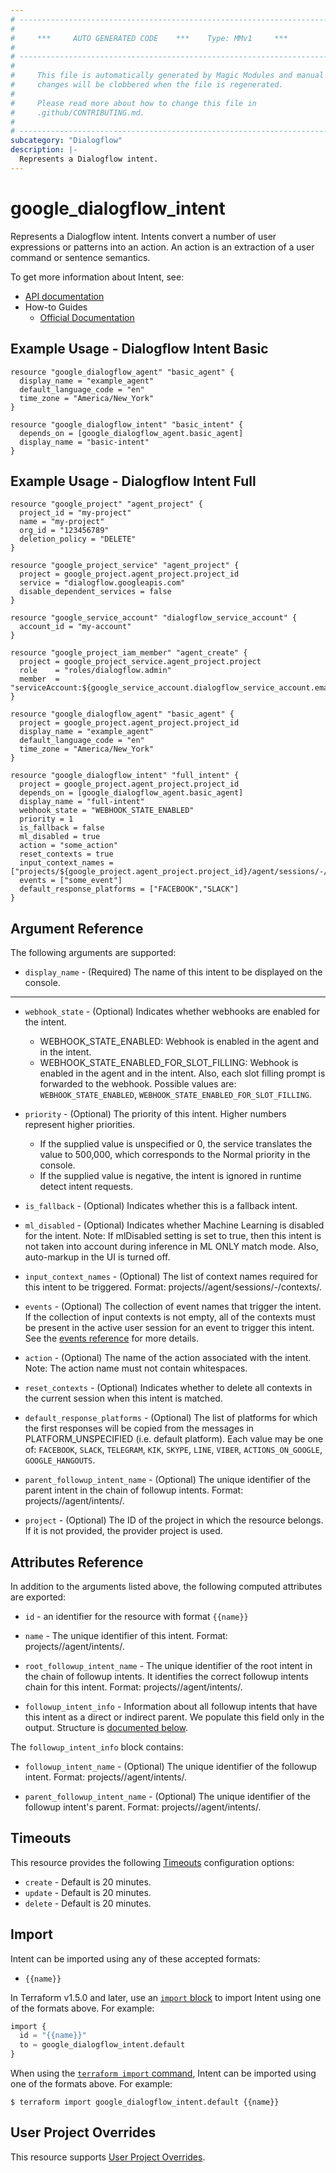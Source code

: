```yaml
---
# ----------------------------------------------------------------------------
#
#     ***     AUTO GENERATED CODE    ***    Type: MMv1     ***
#
# ----------------------------------------------------------------------------
#
#     This file is automatically generated by Magic Modules and manual
#     changes will be clobbered when the file is regenerated.
#
#     Please read more about how to change this file in
#     .github/CONTRIBUTING.md.
#
# ----------------------------------------------------------------------------
subcategory: "Dialogflow"
description: |-
  Represents a Dialogflow intent.
---
```


# google_dialogflow_intent

Represents a Dialogflow intent. Intents convert a number of user expressions or patterns into an action. An action
is an extraction of a user command or sentence semantics.


To get more information about Intent, see:

* [API documentation](https://cloud.google.com/dialogflow/docs/reference/rest/v2/projects.agent.intents)
* How-to Guides
    * [Official Documentation](https://cloud.google.com/dialogflow/docs/)

## Example Usage - Dialogflow Intent Basic


```hcl
resource "google_dialogflow_agent" "basic_agent" {
  display_name = "example_agent"
  default_language_code = "en"
  time_zone = "America/New_York"
}

resource "google_dialogflow_intent" "basic_intent" {
  depends_on = [google_dialogflow_agent.basic_agent]
  display_name = "basic-intent"
}
```
## Example Usage - Dialogflow Intent Full


```hcl
resource "google_project" "agent_project" {
  project_id = "my-project"
  name = "my-project"
  org_id = "123456789"
  deletion_policy = "DELETE"
}

resource "google_project_service" "agent_project" {
  project = google_project.agent_project.project_id
  service = "dialogflow.googleapis.com"
  disable_dependent_services = false
}

resource "google_service_account" "dialogflow_service_account" {
  account_id = "my-account"
}

resource "google_project_iam_member" "agent_create" {
  project = google_project_service.agent_project.project
  role    = "roles/dialogflow.admin"
  member  = "serviceAccount:${google_service_account.dialogflow_service_account.email}"
}

resource "google_dialogflow_agent" "basic_agent" {
  project = google_project.agent_project.project_id
  display_name = "example_agent"
  default_language_code = "en"
  time_zone = "America/New_York"
}

resource "google_dialogflow_intent" "full_intent" {
  project = google_project.agent_project.project_id
  depends_on = [google_dialogflow_agent.basic_agent]
  display_name = "full-intent"
  webhook_state = "WEBHOOK_STATE_ENABLED"
  priority = 1
  is_fallback = false
  ml_disabled = true
  action = "some_action"
  reset_contexts = true
  input_context_names = ["projects/${google_project.agent_project.project_id}/agent/sessions/-/contexts/some_id"]
  events = ["some_event"]
  default_response_platforms = ["FACEBOOK","SLACK"]
}
```

## Argument Reference

The following arguments are supported:


* `display_name` -
  (Required)
  The name of this intent to be displayed on the console.


- - -


* `webhook_state` -
  (Optional)
  Indicates whether webhooks are enabled for the intent.
  * WEBHOOK_STATE_ENABLED: Webhook is enabled in the agent and in the intent.
  * WEBHOOK_STATE_ENABLED_FOR_SLOT_FILLING: Webhook is enabled in the agent and in the intent. Also, each slot
  filling prompt is forwarded to the webhook.
  Possible values are: `WEBHOOK_STATE_ENABLED`, `WEBHOOK_STATE_ENABLED_FOR_SLOT_FILLING`.

* `priority` -
  (Optional)
  The priority of this intent. Higher numbers represent higher priorities.
    - If the supplied value is unspecified or 0, the service translates the value to 500,000, which corresponds
    to the Normal priority in the console.
    - If the supplied value is negative, the intent is ignored in runtime detect intent requests.

* `is_fallback` -
  (Optional)
  Indicates whether this is a fallback intent.

* `ml_disabled` -
  (Optional)
  Indicates whether Machine Learning is disabled for the intent.
  Note: If mlDisabled setting is set to true, then this intent is not taken into account during inference in ML
  ONLY match mode. Also, auto-markup in the UI is turned off.

* `input_context_names` -
  (Optional)
  The list of context names required for this intent to be triggered.
  Format: projects/<Project ID>/agent/sessions/-/contexts/<Context ID>.

* `events` -
  (Optional)
  The collection of event names that trigger the intent. If the collection of input contexts is not empty, all of
  the contexts must be present in the active user session for an event to trigger this intent. See the
  [events reference](https://cloud.google.com/dialogflow/docs/events-overview) for more details.

* `action` -
  (Optional)
  The name of the action associated with the intent.
  Note: The action name must not contain whitespaces.

* `reset_contexts` -
  (Optional)
  Indicates whether to delete all contexts in the current session when this intent is matched.

* `default_response_platforms` -
  (Optional)
  The list of platforms for which the first responses will be copied from the messages in PLATFORM_UNSPECIFIED
  (i.e. default platform).
  Each value may be one of: `FACEBOOK`, `SLACK`, `TELEGRAM`, `KIK`, `SKYPE`, `LINE`, `VIBER`, `ACTIONS_ON_GOOGLE`, `GOOGLE_HANGOUTS`.

* `parent_followup_intent_name` -
  (Optional)
  The unique identifier of the parent intent in the chain of followup intents.
  Format: projects/<Project ID>/agent/intents/<Intent ID>.

* `project` - (Optional) The ID of the project in which the resource belongs.
    If it is not provided, the provider project is used.



## Attributes Reference

In addition to the arguments listed above, the following computed attributes are exported:

* `id` - an identifier for the resource with format `{{name}}`

* `name` -
  The unique identifier of this intent.
  Format: projects/<Project ID>/agent/intents/<Intent ID>.

* `root_followup_intent_name` -
  The unique identifier of the root intent in the chain of followup intents. It identifies the correct followup
  intents chain for this intent.
  Format: projects/<Project ID>/agent/intents/<Intent ID>.

* `followup_intent_info` -
  Information about all followup intents that have this intent as a direct or indirect parent. We populate this field
  only in the output.
  Structure is [documented below](#nested_followup_intent_info).


<a name="nested_followup_intent_info"></a>The `followup_intent_info` block contains:

* `followup_intent_name` -
  (Optional)
  The unique identifier of the followup intent.
  Format: projects/<Project ID>/agent/intents/<Intent ID>.

* `parent_followup_intent_name` -
  (Optional)
  The unique identifier of the followup intent's parent.
  Format: projects/<Project ID>/agent/intents/<Intent ID>.

## Timeouts

This resource provides the following
[Timeouts](https://developer.hashicorp.com/terraform/plugin/sdkv2/resources/retries-and-customizable-timeouts) configuration options:

- `create` - Default is 20 minutes.
- `update` - Default is 20 minutes.
- `delete` - Default is 20 minutes.

## Import


Intent can be imported using any of these accepted formats:

* `{{name}}`


In Terraform v1.5.0 and later, use an [`import` block](https://developer.hashicorp.com/terraform/language/import) to import Intent using one of the formats above. For example:

```tf
import {
  id = "{{name}}"
  to = google_dialogflow_intent.default
}
```

When using the [`terraform import` command](https://developer.hashicorp.com/terraform/cli/commands/import), Intent can be imported using one of the formats above. For example:

```
$ terraform import google_dialogflow_intent.default {{name}}
```

## User Project Overrides

This resource supports [User Project Overrides](https://registry.terraform.io/providers/hashicorp/google/latest/docs/guides/provider_reference#user_project_override).
